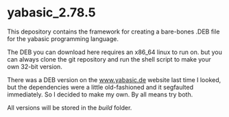 # yabasic_2.78.5

This depository contains the framework for creating a bare-bones .DEB file for the yabasic programming language.

The DEB you can download here requires an x86_64 linux to run on. but you can always clone the git repository and run the shell script to make your own 32-bit version.

There was a DEB version on the www.yabasic.de website last time I looked, but the dependencies were a little old-fashioned and it segfaulted immediately. So I decided to make my own. By all means try both.

All versions will be stored in the *build* folder.

